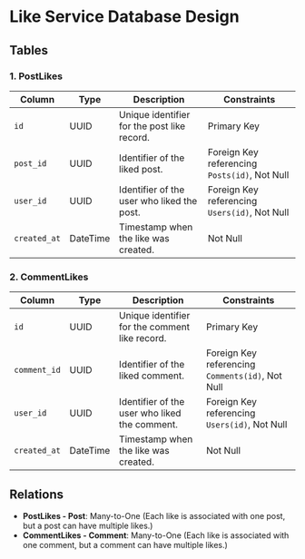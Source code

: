 # Like Service Database Design

## Tables

### 1. **PostLikes**
| Column        | Type     | Description                                       | Constraints                                   |
|---------------|----------|---------------------------------------------------|-----------------------------------------------|
| `id`          | UUID     | Unique identifier for the post like record.       | Primary Key                                   |
| `post_id`     | UUID     | Identifier of the liked post.                     | Foreign Key referencing `Posts(id)`, Not Null |
| `user_id`     | UUID     | Identifier of the user who liked the post.        | Foreign Key referencing `Users(id)`, Not Null |
| `created_at`  | DateTime | Timestamp when the like was created.              | Not Null                                      |

### 2. **CommentLikes**
| Column        | Type     | Description                                       | Constraints                                   |
|---------------|----------|---------------------------------------------------|-----------------------------------------------|
| `id`          | UUID     | Unique identifier for the comment like record.    | Primary Key                                   |
| `comment_id`  | UUID     | Identifier of the liked comment.                  | Foreign Key referencing `Comments(id)`, Not Null |
| `user_id`     | UUID     | Identifier of the user who liked the comment.     | Foreign Key referencing `Users(id)`, Not Null |
| `created_at`  | DateTime | Timestamp when the like was created.              | Not Null                                      |

## Relations

- **PostLikes - Post**: Many-to-One (Each like is associated with one post, but a post can have multiple likes.)
- **CommentLikes - Comment**: Many-to-One (Each like is associated with one comment, but a comment can have multiple likes.)
